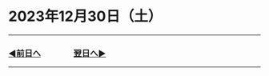 # 2023年12月30日（土）

---

### [◀️前日へ](https://github.com/yuasys/chatty-journal/blob/main/2023/12/2023-12-29.md)&emsp;&emsp;&emsp;&emsp;[翌日へ▶️](https://github.com/yuasys/chatty-journal/blob/main/2023/12/2023-12-３１.md)

---

